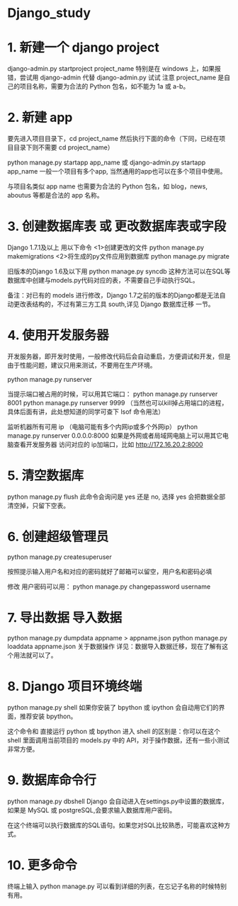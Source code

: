 # Django_study

# 1. 新建一个 django project

django-admin.py startproject project_name
特别是在 windows 上，如果报错，尝试用 django-admin 代替 django-admin.py 试试
注意 project_name 是自己的项目名称，需要为合法的 Python 包名，如不能为 1a 或 a-b。

# 2. 新建 app
要先进入项目目录下，cd project_name 然后执行下面的命令（下同，已经在项目目录下则不需要 cd project_name）

python manage.py startapp app_name
或 django-admin.py startapp app_name
一般一个项目有多个app, 当然通用的app也可以在多个项目中使用。

与项目名类似 app name 也需要为合法的 Python 包名，如 blog，news, aboutus 等都是合法的 app 名称。

# 3. 创建数据库表 或 更改数据库表或字段
Django 1.7.1及以上 用以下命令
    <1>创建更改的文件
    python manage.py makemigrations
    <2>将生成的py文件应用到数据库
    python manage.py migrate
 
 
旧版本的Django 1.6及以下用
python manage.py syncdb
这种方法可以在SQL等数据库中创建与models.py代码对应的表，不需要自己手动执行SQL。

备注：对已有的 models 进行修改，Django 1.7之前的版本的Django都是无法自动更改表结构的，不过有第三方工具 south,详见 Django 数据库迁移 一节。

# 4. 使用开发服务器
开发服务器，即开发时使用，一般修改代码后会自动重启，方便调试和开发，但是由于性能问题，建议只用来测试，不要用在生产环境。


python manage.py runserver
 
当提示端口被占用的时候，可以用其它端口：
python manage.py runserver 8001
python manage.py runserver 9999
（当然也可以kill掉占用端口的进程，具体后面有讲，此处想知道的同学可查下 lsof 命令用法）
 
监听机器所有可用 ip （电脑可能有多个内网ip或多个外网ip）
python manage.py runserver 0.0.0.0:8000
如果是外网或者局域网电脑上可以用其它电脑查看开发服务器
访问对应的 ip加端口，比如 http://172.16.20.2:8000
# 5. 清空数据库
python manage.py flush
此命令会询问是 yes 还是 no, 选择 yes 会把数据全部清空掉，只留下空表。

# 6. 创建超级管理员
python manage.py createsuperuser
 
按照提示输入用户名和对应的密码就好了邮箱可以留空，用户名和密码必填
 
修改 用户密码可以用：
python manage.py changepassword username
# 7. 导出数据 导入数据
python manage.py dumpdata appname > appname.json
python manage.py loaddata appname.json
关于数据操作 详见：数据导入数据迁移，现在了解有这个用法就可以了。

# 8. Django 项目环境终端
python manage.py shell
如果你安装了 bpython 或 ipython 会自动用它们的界面，推荐安装 bpython。

这个命令和 直接运行 python 或 bpython 进入 shell 的区别是：你可以在这个 shell 里面调用当前项目的 models.py 中的 API，对于操作数据，还有一些小测试非常方便。

# 9. 数据库命令行
python manage.py dbshell
Django 会自动进入在settings.py中设置的数据库，如果是 MySQL 或 postgreSQL,会要求输入数据库用户密码。

在这个终端可以执行数据库的SQL语句。如果您对SQL比较熟悉，可能喜欢这种方式。

# 10. 更多命令
终端上输入 python manage.py 可以看到详细的列表，在忘记子名称的时候特别有用。